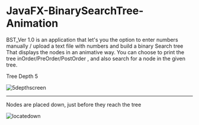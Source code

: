 # JavaFX-BinarySearchTree-Animation

BST_Ver 1.0 is an application that let's you the option to enter numbers manually / upload a text file with numbers and build a binary Search tree
That displays the nodes in an animative way.
You can choose to print the tree inOrder/PreOrder/PostOrder , and  also search for a node in the given tree.

Tree Depth 5

![5depthscreen](https://user-images.githubusercontent.com/37473864/39789520-08e40128-5339-11e8-96a8-78a42f43bb2a.png)

------------------------------------------------------------------------------------------------------------------------------------------
Nodes are placed down, just before they reach the tree

![locatedown](https://user-images.githubusercontent.com/37473864/39789635-c406a3ca-5339-11e8-94d8-b7188cbaf272.png)
